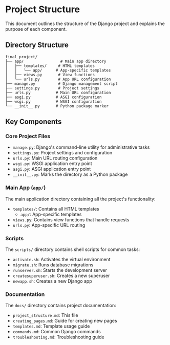 # Project Structure

This document outlines the structure of the Django project and explains the purpose of each component.

## Directory Structure

```
final_project/
├── app/                # Main app directory
│   ├── templates/     # HTML templates
│   │   └── app/      # App-specific templates
│   ├── views.py       # View functions
│   └── urls.py        # App URL configuration
├── manage.py          # Django management script
├── settings.py        # Project settings
├── urls.py           # Main URL configuration
├── asgi.py           # ASGI configuration
├── wsgi.py           # WSGI configuration
└── __init__.py       # Python package marker
```

## Key Components

### Core Project Files

- `manage.py`: Django's command-line utility for administrative tasks
- `settings.py`: Project settings and configuration
- `urls.py`: Main URL routing configuration
- `wsgi.py`: WSGI application entry point
- `asgi.py`: ASGI application entry point
- `__init__.py`: Marks the directory as a Python package

### Main App (`app/`)

The main application directory containing all the project's functionality:

- `templates/`: Contains all HTML templates
  - `app/`: App-specific templates
- `views.py`: Contains view functions that handle requests
- `urls.py`: App-specific URL routing

### Scripts

The `scripts/` directory contains shell scripts for common tasks:

- `activate.sh`: Activates the virtual environment
- `migrate.sh`: Runs database migrations
- `runserver.sh`: Starts the development server
- `createsuperuser.sh`: Creates a new superuser
- `newapp.sh`: Creates a new Django app

### Documentation

The `docs/` directory contains project documentation:

- `project_structure.md`: This file
- `creating_pages.md`: Guide for creating new pages
- `templates.md`: Template usage guide
- `commands.md`: Common Django commands
- `troubleshooting.md`: Troubleshooting guide 